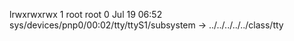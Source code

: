 lrwxrwxrwx 1 root root 0 Jul 19 06:52 sys/devices/pnp0/00:02/tty/ttyS1/subsystem -> ../../../../../class/tty

